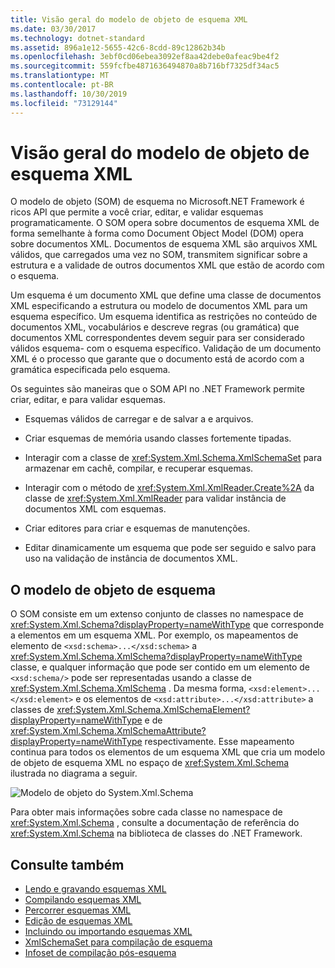 ```yaml
---
title: Visão geral do modelo de objeto de esquema XML
ms.date: 03/30/2017
ms.technology: dotnet-standard
ms.assetid: 896a1e12-5655-42c6-8cdd-89c12862b34b
ms.openlocfilehash: 3ebf0cd06ebea3092ef8aa42debe0afeac9be4f2
ms.sourcegitcommit: 559fcfbe4871636494870a8b716bf7325df34ac5
ms.translationtype: MT
ms.contentlocale: pt-BR
ms.lasthandoff: 10/30/2019
ms.locfileid: "73129144"
---
```

# <a name="xml-schema-object-model-overview"></a>Visão geral do modelo de objeto de esquema XML
O modelo de objeto (SOM) de esquema no Microsoft.NET Framework é ricos API que permite a você criar, editar, e validar esquemas programaticamente. O SOM opera sobre documentos de esquema XML de forma semelhante à forma como Document Object Model (DOM) opera sobre documentos XML. Documentos de esquema XML são arquivos XML válidos, que carregados uma vez no SOM, transmitem significar sobre a estrutura e a validade de outros documentos XML que estão de acordo com o esquema.  
  
 Um esquema é um documento XML que define uma classe de documentos XML especificando a estrutura ou modelo de documentos XML para um esquema específico. Um esquema identifica as restrições no conteúdo de documentos XML, vocabulários e descreve regras (ou gramática) que documentos XML correspondentes devem seguir para ser considerado válidos esquema- com o esquema específico. Validação de um documento XML é o processo que garante que o documento está de acordo com a gramática especificada pelo esquema.  
  
 Os seguintes são maneiras que o SOM API no .NET Framework permite criar, editar, e para validar esquemas.  
  
- Esquemas válidos de carregar e de salvar a e arquivos.  
  
- Criar esquemas de memória usando classes fortemente tipadas.  
  
- Interagir com a classe de <xref:System.Xml.Schema.XmlSchemaSet> para armazenar em cachê, compilar, e recuperar esquemas.  
  
- Interagir com o método de <xref:System.Xml.XmlReader.Create%2A> da classe de <xref:System.Xml.XmlReader> para validar instância de documentos XML com esquemas.  
  
- Criar editores para criar e esquemas de manutenções.  
  
- Editar dinamicamente um esquema que pode ser seguido e salvo para uso na validação de instância de documentos XML.  
  
## <a name="the-schema-object-model"></a>O modelo de objeto de esquema  
 O SOM consiste em um extenso conjunto de classes no namespace de <xref:System.Xml.Schema?displayProperty=nameWithType> que corresponde a elementos em um esquema XML. Por exemplo, os mapeamentos de elemento de `<xsd:schema>...</xsd:schema>` a <xref:System.Xml.Schema.XmlSchema?displayProperty=nameWithType> classe, e qualquer informação que pode ser contido em um elemento de `<xsd:schema/>` pode ser representadas usando a classe de <xref:System.Xml.Schema.XmlSchema> . Da mesma forma, `<xsd:element>...</xsd:element>` e os elementos de `<xsd:attribute>...</xsd:attribute>` a classes de <xref:System.Xml.Schema.XmlSchemaElement?displayProperty=nameWithType> e de <xref:System.Xml.Schema.XmlSchemaAttribute?displayProperty=nameWithType> respectivamente. Esse mapeamento continua para todos os elementos de um esquema XML que cria um modelo de objeto de esquema XML no espaço de <xref:System.Xml.Schema> ilustrada no diagrama a seguir.  
  
 ![Modelo de objeto do System.Xml.Schema](./media/xml-schema-object-model-overview/xml-schema-object-model.gif)  
  
 Para obter mais informações sobre cada classe no namespace de <xref:System.Xml.Schema> , consulte a documentação de referência do <xref:System.Xml.Schema> na biblioteca de classes do .NET Framework.  
  
## <a name="see-also"></a>Consulte também

- [Lendo e gravando esquemas XML](../../../../docs/standard/data/xml/reading-and-writing-xml-schemas.md)
- [Compilando esquemas XML](../../../../docs/standard/data/xml/building-xml-schemas.md)
- [Percorrer esquemas XML](../../../../docs/standard/data/xml/traversing-xml-schemas.md)
- [Edição de esquemas XML](../../../../docs/standard/data/xml/editing-xml-schemas.md)
- [Incluindo ou importando esquemas XML](../../../../docs/standard/data/xml/including-or-importing-xml-schemas.md)
- [XmlSchemaSet para compilação de esquema](../../../../docs/standard/data/xml/xmlschemaset-for-schema-compilation.md)
- [Infoset de compilação pós-esquema](../../../../docs/standard/data/xml/post-schema-compilation-infoset.md)
